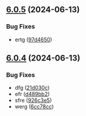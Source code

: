 ## [6.0.5](https://github.com/malikjaid/test/compare/v6.0.4...v6.0.5) (2024-06-13)


### Bug Fixes

* ertg ([97d4650](https://github.com/malikjaid/test/commit/97d465098eb9f2fe9473aa54dc16aae65f5807ef))



## [6.0.4](https://github.com/malikjaid/test/compare/d489bb255b474c28733dd4d0b3e1faa29f270541...v6.0.4) (2024-06-13)


### Bug Fixes

* dfg ([21d030c](https://github.com/malikjaid/test/commit/21d030c77719e512294e39af5aa7b63cdeb98ee1))
* efr ([d489bb2](https://github.com/malikjaid/test/commit/d489bb255b474c28733dd4d0b3e1faa29f270541))
* sfre ([926c3e5](https://github.com/malikjaid/test/commit/926c3e51a21ba53d88218656fc6682898f3b2f80))
* werg ([6cc78cc](https://github.com/malikjaid/test/commit/6cc78cc703cea87fc575392ad4e37c55a4c4e0bc))



